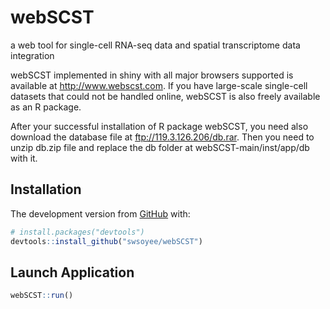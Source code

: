 # webSCST

  a web tool for single-cell RNA-seq data and spatial transcriptome data integration 


  webSCST implemented in shiny with all major browsers supported is available at http://www.webscst.com. If you have large-scale single-cell datasets that could not be handled online, webSCST is also freely available as an R package. 
	 
  After your successful installation of R package webSCST, you need also download the database file at ftp://119.3.126.206/db.rar. Then you need to unzip db.zip file and replace the db folder at webSCST-main/inst/app/db with it.  


## Installation

The development version from [GitHub](https://github.com/) with:

```r
# install.packages("devtools")
devtools::install_github("swsoyee/webSCST")
```

## Launch Application

```r
webSCST::run()
```
